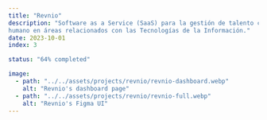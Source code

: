```yaml
---
title: "Revnio"
description: "Software as a Service (SaaS) para la gestión de talento creativo y
humano en áreas relacionados con las Tecnologías de la Información."
date: 2023-10-01
index: 3

status: "64% completed"

image: 
  - path: "../../assets/projects/revnio/revnio-dashboard.webp"
    alt: "Revnio's dashboard page"
  - path: "../../assets/projects/revnio/revnio-full.webp"
    alt: "Revnio's Figma UI"
---
```

